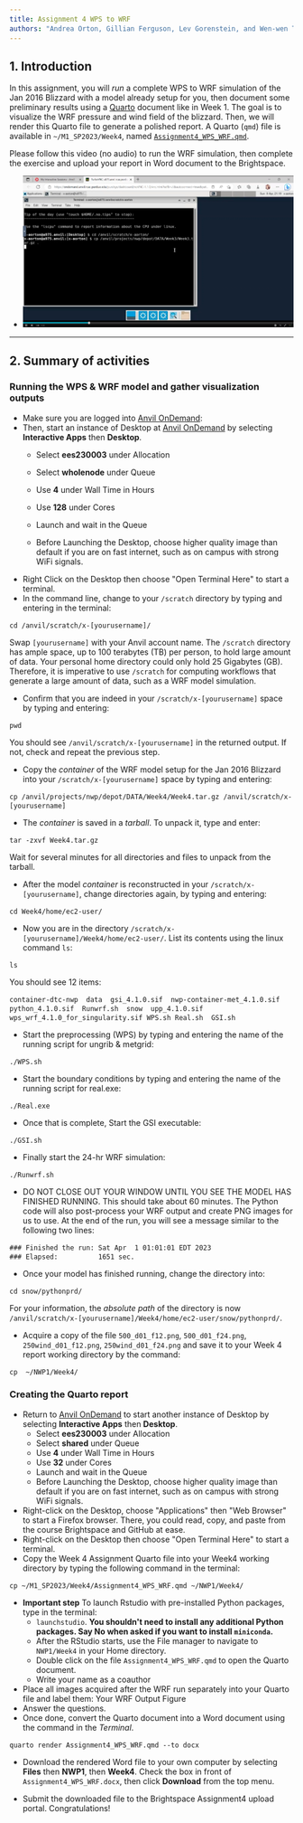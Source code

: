 ```yaml
---
title: Assignment 4 WPS to WRF
authors: "Andrea Orton, Gillian Ferguson, Lev Gorenstein, and Wen-wen Tung"
---
```


## 1. Introduction

In this assignment, you will *run* a complete WPS to WRF simulation of the Jan 2016 Blizzard with a model already setup for you, then document some preliminary results using a [Quarto](https://quarto.org/) document like in Week 1. The goal is to visualize the WRF pressure and wind field of the blizzard. Then, we will render this Quarto file to generate a polished report. A Quarto (`qmd`) file  is available in `~/M1_SP2023/Week4`, named [`Assignment4_WPS_WRF.qmd`](Assignment4_WPS_WRF.qmd). 


Please follow this video (no audio) to run the WRF simulation, then complete the exercise and upload your report in Word document to the Brightspace. 

 - [![Video: Prof. Orton Video Demo of Assignment 4](../images/Assignment3.png
 )](https://mediaspace.itap.purdue.edu/media/Prof.+Orton+Video+Demo+of+Assignment+3/1_9ymi4h97 "Assignment 4 Demo")


---


## 2. Summary of activities

### Running the WPS & WRF model and gather visualization outputs


 -  Make sure you are logged into [Anvil OnDemand](https://ondemand.anvil.rcac.purdue.edu/):
 -  Then, start an instance of Desktop at [Anvil OnDemand](https://ondemand.anvil.rcac.purdue.edu/) by selecting **Interactive Apps** then **Desktop**.
     -  Select **ees230003** under Allocation

     -  Select **wholenode** under Queue 

     -  Use **4** under Wall Time in Hours

     -  Use **128** under Cores

     -  Launch and wait in the Queue

     -  Before Launching the Desktop, choose higher quality image than default if you are on fast internet, such as on campus with strong WiFi signals.
 -  Right Click on the Desktop then choose "Open Terminal Here" to start a terminal.
 -  In the command line, change to your `/scratch` directory by typing and entering in the terminal: 
```
cd /anvil/scratch/x-[yourusername]/
```
Swap `[yourusername]` with your Anvil account name. The `/scratch` directory has ample space, up to 100 terabytes (TB) per person, to hold large amount of data. Your personal home directory could only hold 25 Gigabytes (GB). Therefore, it is imperative to use `/scratch` for computing workflows that generate a large amount of data, such as a WRF model simulation.

 -  Confirm that you are indeed in your `/scratch/x-[yourusername]` space by typing and entering:
```
pwd
```
You should see `/anvil/scratch/x-[yourusername]` in the returned output. If not, check and repeat the previous step.

 -  Copy the *container* of the WRF model setup for the Jan 2016 Blizzard into your `/scratch/x-[yourusername]` space by typing and entering: 
```
cp /anvil/projects/nwp/depot/DATA/Week4/Week4.tar.gz /anvil/scratch/x-[yourusername]
```

 -  The *container* is saved in a *tarball*. To unpack it, type and enter:
```
tar -zxvf Week4.tar.gz
```
Wait for several minutes for all directories and files to unpack from the tarball.

 -  After the model *container* is reconstructed in your `/scratch/x-[yourusername]`, change directories again, by typing and entering: 
```
cd Week4/home/ec2-user/
```

 -  Now you are in the directory `/scratch/x-[yourusername]/Week4/home/ec2-user/`. List its contents using the linux command `ls`:
```
ls
```
You should see 12 items:
``` 
container-dtc-nwp  data  gsi_4.1.0.sif  nwp-container-met_4.1.0.sif  python_4.1.0.sif  Runwrf.sh  snow  upp_4.1.0.sif  wps_wrf_4.1.0_for_singularity.sif WPS.sh Real.sh  GSI.sh
```

 -  Start the preprocessing (WPS) by typing and entering the name of the running script for ungrib & metgrid: 
```
./WPS.sh
```
 - Start the boundary conditions by typing and entering the name of the running script for real.exe:
```
./Real.exe
```
 -  Once that is complete, Start the GSI executable:
```
./GSI.sh
```

 -  Finally start the 24-hr WRF simulation:
```
./Runwrf.sh
```

 -  DO NOT CLOSE OUT YOUR WINDOW UNTIL YOU SEE THE MODEL HAS FINISHED RUNNING. This should take about 60 minutes.  The Python code will also post-process your WRF output and create PNG images for us to use. At the end of the run, you will see a message similar to the following two lines:
```
### Finished the run: Sat Apr  1 01:01:01 EDT 2023
### Elapsed:          1651 sec.
```

 -  Once your model has finished running, change the directory into: 
```
cd snow/pythonprd/
```
For your information, the *absolute path* of the directory is now `/anvil/scratch/x-[yourusername]/Week4/home/ec2-user/snow/pythonprd/`.


 -  Acquire a copy of the file `500_d01_f12.png`, `500_d01_f24.png`, `250wind_d01_f12.png`, `250wind_d01_f24.png` and save it to your Week 4 report working directory by the command: 
```
cp  ~/NWP1/Week4/
```


### Creating the Quarto report


 -  Return to [Anvil OnDemand](https://ondemand.anvil.rcac.purdue.edu/) to start another instance of Desktop by selecting **Interactive Apps** then **Desktop**.
     -  Select **ees230003** under Allocation
     -  Select **shared** under Queue 
     -  Use **4** under Wall Time in Hours
     -  Use **32** under Cores
     -  Launch and wait in the Queue
     -  Before Launching the Desktop, choose higher quality image than default if you are on fast internet, such as on campus with strong WiFi signals.
 -  Right-click on the Desktop, choose "Applications" then "Web Browser" to start a Firefox browser. There, you could read, copy, and paste from the course Brightspace and GitHub at ease.
 -  Right-click on the Desktop then choose "Open Terminal Here" to start a terminal.
 -  Copy the Week 4 Assignment Quarto file into your Week4 working directory by typing the following command in the terminal:
```
cp ~/M1_SP2023/Week4/Assignment4_WPS_WRF.qmd ~/NWP1/Week4/
```

 -  **Important step** To launch Rstudio with pre-installed Python packages, type in the terminal:
     - `launchstudio`. **You shouldn't need to install any additional Python packages. Say No when asked if you want to install `miniconda`.**
     -  After the RStudio starts, use the File manager to navigate to `NWP1/Week4` in your Home directory.
     -  Double click on the file `Assignment4_WPS_WRF.qmd` to open the Quarto document.
     -  Write your name as a coauthor
 -  Place all images acquired after the WRF run separately into your Quarto file and label them: Your WRF Output Figure
 -  Answer the questions.
 -  Once done, convert the Quarto document into a Word document using the command in the *Terminal*.

```
quarto render Assignment4_WPS_WRF.qmd --to docx 
```


 - Download the rendered Word file to your own computer by selecting **Files** then **NWP1**, then **Week4**. Check the box in front of `Assignment4_WPS_WRF.docx`, then click **Download** from the top menu.

 - Submit the downloaded file to the Brightspace Assignment4 upload portal. Congratulations!
